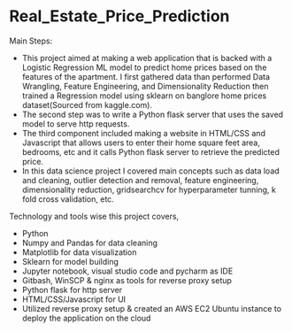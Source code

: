 # Real_Estate_Price_Prediction
Main Steps:
* This project aimed at making a web application that is backed with a Logistic Regression ML model to predict home prices based on the features of the apartment. I first gathered data than performed Data Wrangling, Feature Engineering, and Dimensionality Reduction then trained a Regression model using sklearn on banglore home prices dataset(Sourced from kaggle.com).
* The second step was to write a Python flask server that uses the saved model to serve http requests.
* The third component included making a website in HTML/CSS and Javascript that allows users to enter their home square feet area, bedrooms, etc and it calls Python flask server to retrieve the predicted price.
* In this data science project I covered main concepts such as data load and cleaning, outlier detection and removal, feature engineering, dimensionality reduction, gridsearchcv for hyperparameter tunning, k fold cross validation, etc. 

Technology and tools wise this project covers,
* Python
* Numpy and Pandas for data cleaning
* Matplotlib for data visualization
* Sklearn for model building
* Jupyter notebook, visual studio code and pycharm as IDE
* Gitbash, WinSCP & nginx as tools for reverse proxy setup
* Python flask for http server
* HTML/CSS/Javascript for UI
* Utilized reverse proxy setup & created an AWS EC2 Ubuntu instance to deploy the application on the cloud
